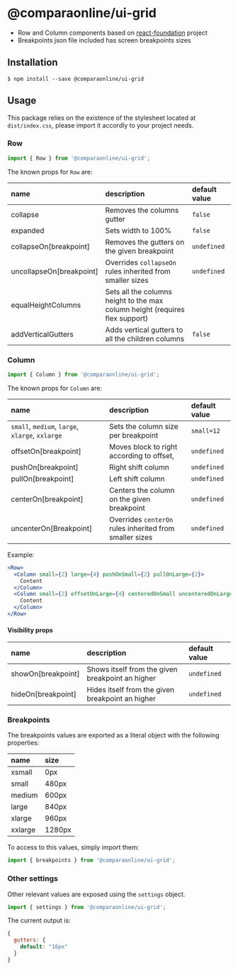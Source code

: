# @comparaonline/ui-grid

* Row and Column components based on [react-foundation](https://github.com/digiaonline/react-foundation) project
* Breakpoints json file included has screen breakpoints sizes

## Installation

```
$ npm install --save @comparaonline/ui-grid
```

## Usage

This package relies on the existence of the stylesheet located at `dist/index.css`, please import it accordly to your project needs.

### Row

```js
import { Row } from '@comparaonline/ui-grid';
```

The known props for `Row` are:

| name                     | description                                                                  | default value |
| :----------------------- | :--------------------------------------------------------------------------- | :------------ |
| collapse                 | Removes the columns gutter                                                   | `false`       |
| expanded                 | Sets width to 100%                                                           | `false`       |
| collapseOn[breakpoint]   | Removes the gutters on the given breakpoint                                  | `undefined`   |
| uncollapseOn[breakpoint] | Overrides `collapseOn` rules inherited from smaller sizes                    | `undefined`   |
| equalHeightColumns       | Sets all the columns height to the max column height (requires flex support) |               |
| addVerticalGutters       | Adds vertical gutters to all the children columns                            | `false`       |

### Column

```js
import { Column } from '@comparaonline/ui-grid';
```

The known props for `Column` are:

| name                                            | description                                             | default value |
| :---------------------------------------------- | :------------------------------------------------------ | :------------ |
| `small`, `medium`, `large`, `xlarge`, `xxlarge` | Sets the column size per breakpoint                     | `small=12`    |
| offsetOn[breakpoint]                            | Moves block to right according to offset,               | `undefined`   |
| pushOn[breakpoint]                              | Right shift column                                      | `undefined`   |
| pullOn[breakpoint]                              | Left shift column                                       | `undefined`   |
| centerOn[breakpoint]                            | Centers the column on the given breakpoint              | `undefined`   |
| uncenterOn[Breakpoint]                          | Overrides `centerOn` rules inherited from smaller sizes | `undefined`   |

Example:

```jsx
<Row>
  <Column small={2} large={4} pushOnSmall={2} pullOnLarge={2}>
    Content
  </Column>
  <Column small={2} offsetOnLarge={4} centeredOnSmall uncenteredOnLarge>
    Content
  </Column>
</Row>
```

#### Visibility props

| name               | description                                      | default value |
| :----------------- | :----------------------------------------------- | :------------ |
| showOn[breakpoint] | Shows itself from the given breakpoint an higher | `undefined`   |
| hideOn[breakpoint] | Hides itself from the given breakpoint an higher | `undefined`   |

### Breakpoints

The breakpoints values are exported as a literal object with the following properties:

| name    | size   |
| :------ | :----- |
| xsmall  | 0px    |
| small   | 480px  |
| medium  | 600px  |
| large   | 840px  |
| xlarge  | 960px  |
| xxlarge | 1280px |

To access to this values, simply import them:

```js
import { breakpoints } from '@comparaonline/ui-grid';
```

### Other settings

Other relevant values are exposed using the `settings` object.

```js
import { settings } from '@comparaonline/ui-grid';
```

The current output is:

```js
{
  gutters: {
    default: "16px"
  }
}
```
